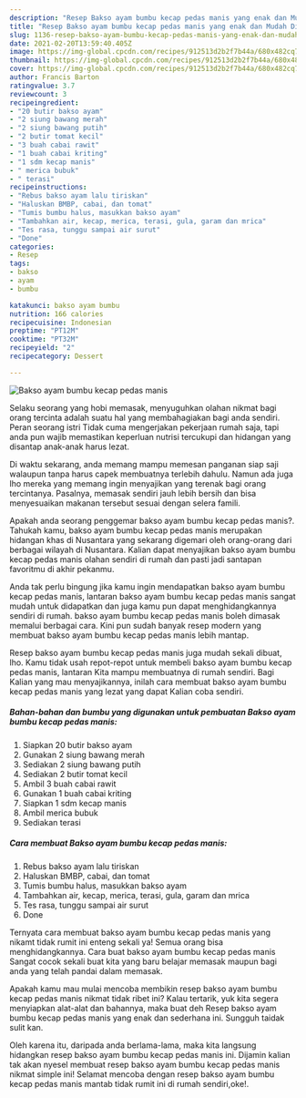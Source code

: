 ```yaml
---
description: "Resep Bakso ayam bumbu kecap pedas manis yang enak dan Mudah Dibuat"
title: "Resep Bakso ayam bumbu kecap pedas manis yang enak dan Mudah Dibuat"
slug: 1136-resep-bakso-ayam-bumbu-kecap-pedas-manis-yang-enak-dan-mudah-dibuat
date: 2021-02-20T13:59:40.405Z
image: https://img-global.cpcdn.com/recipes/912513d2b2f7b44a/680x482cq70/bakso-ayam-bumbu-kecap-pedas-manis-foto-resep-utama.jpg
thumbnail: https://img-global.cpcdn.com/recipes/912513d2b2f7b44a/680x482cq70/bakso-ayam-bumbu-kecap-pedas-manis-foto-resep-utama.jpg
cover: https://img-global.cpcdn.com/recipes/912513d2b2f7b44a/680x482cq70/bakso-ayam-bumbu-kecap-pedas-manis-foto-resep-utama.jpg
author: Francis Barton
ratingvalue: 3.7
reviewcount: 3
recipeingredient:
- "20 butir bakso ayam"
- "2 siung bawang merah"
- "2 siung bawang putih"
- "2 butir tomat kecil"
- "3 buah cabai rawit"
- "1 buah cabai kriting"
- "1 sdm kecap manis"
- " merica bubuk"
- " terasi"
recipeinstructions:
- "Rebus bakso ayam lalu tiriskan"
- "Haluskan BMBP, cabai, dan tomat"
- "Tumis bumbu halus, masukkan bakso ayam"
- "Tambahkan air, kecap, merica, terasi, gula, garam dan mrica"
- "Tes rasa, tunggu sampai air surut"
- "Done"
categories:
- Resep
tags:
- bakso
- ayam
- bumbu

katakunci: bakso ayam bumbu 
nutrition: 166 calories
recipecuisine: Indonesian
preptime: "PT12M"
cooktime: "PT32M"
recipeyield: "2"
recipecategory: Dessert

---
```



![Bakso ayam bumbu kecap pedas manis](https://img-global.cpcdn.com/recipes/912513d2b2f7b44a/680x482cq70/bakso-ayam-bumbu-kecap-pedas-manis-foto-resep-utama.jpg)

Selaku seorang yang hobi memasak, menyuguhkan olahan nikmat bagi orang tercinta adalah suatu hal yang membahagiakan bagi anda sendiri. Peran seorang istri Tidak cuma mengerjakan pekerjaan rumah saja, tapi anda pun wajib memastikan keperluan nutrisi tercukupi dan hidangan yang disantap anak-anak harus lezat.

Di waktu  sekarang, anda memang mampu memesan panganan siap saji walaupun tanpa harus capek membuatnya terlebih dahulu. Namun ada juga lho mereka yang memang ingin menyajikan yang terenak bagi orang tercintanya. Pasalnya, memasak sendiri jauh lebih bersih dan bisa menyesuaikan makanan tersebut sesuai dengan selera famili. 



Apakah anda seorang penggemar bakso ayam bumbu kecap pedas manis?. Tahukah kamu, bakso ayam bumbu kecap pedas manis merupakan hidangan khas di Nusantara yang sekarang digemari oleh orang-orang dari berbagai wilayah di Nusantara. Kalian dapat menyajikan bakso ayam bumbu kecap pedas manis olahan sendiri di rumah dan pasti jadi santapan favoritmu di akhir pekanmu.

Anda tak perlu bingung jika kamu ingin mendapatkan bakso ayam bumbu kecap pedas manis, lantaran bakso ayam bumbu kecap pedas manis sangat mudah untuk didapatkan dan juga kamu pun dapat menghidangkannya sendiri di rumah. bakso ayam bumbu kecap pedas manis boleh dimasak memalui berbagai cara. Kini pun sudah banyak resep modern yang membuat bakso ayam bumbu kecap pedas manis lebih mantap.

Resep bakso ayam bumbu kecap pedas manis juga mudah sekali dibuat, lho. Kamu tidak usah repot-repot untuk membeli bakso ayam bumbu kecap pedas manis, lantaran Kita mampu membuatnya di rumah sendiri. Bagi Kalian yang mau menyajikannya, inilah cara membuat bakso ayam bumbu kecap pedas manis yang lezat yang dapat Kalian coba sendiri.

<!--inarticleads1-->

##### Bahan-bahan dan bumbu yang digunakan untuk pembuatan Bakso ayam bumbu kecap pedas manis:

1. Siapkan 20 butir bakso ayam
1. Gunakan 2 siung bawang merah
1. Sediakan 2 siung bawang putih
1. Sediakan 2 butir tomat kecil
1. Ambil 3 buah cabai rawit
1. Gunakan 1 buah cabai kriting
1. Siapkan 1 sdm kecap manis
1. Ambil  merica bubuk
1. Sediakan  terasi




<!--inarticleads2-->

##### Cara membuat Bakso ayam bumbu kecap pedas manis:

1. Rebus bakso ayam lalu tiriskan
1. Haluskan BMBP, cabai, dan tomat
1. Tumis bumbu halus, masukkan bakso ayam
1. Tambahkan air, kecap, merica, terasi, gula, garam dan mrica
1. Tes rasa, tunggu sampai air surut
1. Done




Ternyata cara membuat bakso ayam bumbu kecap pedas manis yang nikamt tidak rumit ini enteng sekali ya! Semua orang bisa menghidangkannya. Cara buat bakso ayam bumbu kecap pedas manis Sangat cocok sekali buat kita yang baru belajar memasak maupun bagi anda yang telah pandai dalam memasak.

Apakah kamu mau mulai mencoba membikin resep bakso ayam bumbu kecap pedas manis nikmat tidak ribet ini? Kalau tertarik, yuk kita segera menyiapkan alat-alat dan bahannya, maka buat deh Resep bakso ayam bumbu kecap pedas manis yang enak dan sederhana ini. Sungguh taidak sulit kan. 

Oleh karena itu, daripada anda berlama-lama, maka kita langsung hidangkan resep bakso ayam bumbu kecap pedas manis ini. Dijamin kalian tak akan nyesel membuat resep bakso ayam bumbu kecap pedas manis nikmat simple ini! Selamat mencoba dengan resep bakso ayam bumbu kecap pedas manis mantab tidak rumit ini di rumah sendiri,oke!.

